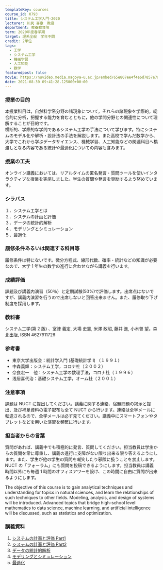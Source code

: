 ```yaml
---
templateKey: courses
course_id: 0793
title: システム工学入門-2020
lecturer: 川尻 喜章　教授
department: 教養教育院
term: 2020年度春学期
target: 理系全般　学年不問
credit: 2単位
tags:
  - 工学
  - システム工学
  - 機械学習
  - 人工知能
  - 数学
featuredpost: false
movie: https://nuvideo.media.nagoya-u.ac.jp/embed/65e807ee4f4e6d7857e7a321d3efeaa24d24fa13
date: 2021-08-30 09:41:28.125000+00:00
---
```


### 授業の目的

本授業科目は，自然科学系分野の諸現象について，それらの諸現象を学際的，総合的に分析，把握する能力を育むとともに，他の学問分野との関連性について理解することが目的です。  
横断的、学際的な学問であるシステム工学の手法について学びます。特にシステムのモデル化や解析・設計法の手法を解説します。また高校で学んだ数学から、大学でこれから学ぶデータサイエンス、機械学習、人工知能などの関連科目へ橋渡しとなる内容である統計や最適化についての内容も含みます。

### 授業の工夫

オンライン講義においては、リアルタイムの匿名発言・質問ツールを使いインタラクティブな授業を実施しました。学生の質問や発言を奨励するよう努めています。

### シラバス

１．システム工学とは  
２．システムの計画と評価  
３．データの統計的解析  
４．モデリングとシミュレーション  
５．最適化

### 履修条件あるいは関連する科目等

履修条件は特にないです。微分方程式、線形代数、確率・統計などの知識が必要なので、大学 1 年生の数学の進行に合わせながら講義を行います。

### 成績評価

課題及び講義内演習（50％）と定期試験(50%)で評価します。出席点はないですが、講義内演習を行うので出席しないと回答出来ません。また、履修取り下げ制度を採用します。

### 教科書

システム工学(第 2 版) 、室津 義定,‎ 大場 史憲,‎ 米澤 政昭,‎ 藤井 進,‎ 小木曽 望，森北出版, ISBN 4627911726

### 参考書

- 東京大学出版会：統計学入門 (基礎統計学 Ⅰ) （１９９１）
- 中森義輝：システム工学，コロナ社（２００２）
- 奈良宏一　他：システム工学の数理手法，コロナ社（１９９６）
- 浅居喜代治：基礎システム工学，オーム社（２００１）

### 注意事項

課題は NUCT に提出してください。講義に関する連絡、宿題問題の掲示と提出、及び補足資料の電子配布も全て NUCT から行います。連絡は全学メールに転送されるので、全学メールは必ず見てください。講義中にスマートフォンやタブレットなどを用いた演習を頻繁に行います。

### 担当者からの言葉

質問があれば、講義中でも積極的に発言、質問してください。担当教員は学生からの質問を常に尊重し、講義の進行に支障がない限り出来る限り答えるようにします。また、学生が他の学生の質問を嘲笑したり邪険に扱うことを禁止します。NUCT の「フォーラム」にも質問を投稿できるようにします。担当教員は講義時間以外にも毎週 1 時間のオフィスアワーを設け、この時間に自由に質問が出来るようにします。

The objective of this course is to gain analytical techniques and understanding for topics in natural sciences, and learn the relationships of such techniques to other fields. Modeling, analysis, and design of systems will be introduced. Advanced topics that bridge high-school level mathematics to data science, machine learning, and artificial intelligence will be discussed, such as statistics and optimization.

### 講義資料

1. [システムの計画と評価 Part1](https://ocw.nagoya-u.jp/files/793/note1.pdf)
2. [システムの計画と評価 Part2](https://ocw.nagoya-u.jp/files/793/note2.pdf)
3. [データの統計的解析](https://ocw.nagoya-u.jp/files/793/note3.pdf)
4. [モデリングとシミュレーション](https://ocw.nagoya-u.jp/files/793/note4.pdf)
5. [最適化](https://ocw.nagoya-u.jp/files/793/note5.pdf)
